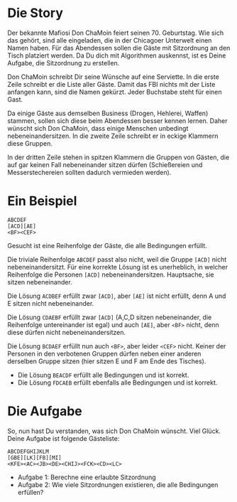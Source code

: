 ﻿# Die Story
Der bekannte Mafiosi Don ChaMoin feiert seinen 70. Geburtstag. Wie sich das gehört, sind alle eingeladen,
die in der Chicagoer Unterwelt einen Namen haben. Für das Abendessen sollen die Gäste mit Sitzordnung 
an den Tisch platziert werden. Da Du dich mit Algorithmen auskennst, ist es Deine Aufgabe, die Sitzordnung
zu erstellen. 

Don ChaMoin schreibt Dir seine Wünsche auf eine Serviette. In die erste Zeile schreibt er 
die Liste aller Gäste. Damit das FBI nichts mit der Liste anfangen kann, sind die Namen gekürzt. 
Jeder Buchstabe steht für einen Gast. 

Da einige Gäste aus demselben Business (Drogen, Hehlerei, Waffen) stammen, sollen sich diese beim 
Abendessen besser kennen lernen. Daher wünscht sich Don ChaMoin, dass einige Menschen unbedingt 
nebeneinandersitzen. In die zweite Zeile schreibt er in eckige Klammern diese Gruppen. 

In der dritten Zeile stehen in spitzen Klammern die Gruppen von Gästen, die auf gar keinen Fall 
nebeneinander sitzen dürfen (Schießereien und Messerstechereien sollten dadurch vermieden werden).

# Ein Beispiel

    ABCDEF
    [ACD][AE]
    <BF><CEF>

Gesucht ist eine Reihenfolge der Gäste, die alle Bedingungen erfüllt.

Die triviale Reihenfolge `ABCDEF` passt also nicht, weil die Gruppe `[ACD]` nicht nebeneinandersitzt. 
Für eine korrekte Lösung ist es unerheblich, in welcher Reihenfolge die Personen `[ACD]` nebeneinandersitzen.
Hauptsache, sie sitzen nebeneinander. 

Die Lösung `ACDBEF` erfüllt zwar `[ACD]`, aber `[AE]` ist nicht erfüllt, denn A und E sitzen nicht nebeneinander.

Die Lösung `CDAEBF` erfüllt zwar `[ACD]` (A,C,D sitzen nebeneinander, die Reihenfolge untereinander ist egal) 
und auch `[AE]`, aber `<BF>` nicht, denn diese dürfen nicht nebeneinandersitzen.

Die Lösung `BCDAEF` erfüllt nun auch `<BF>`, aber leider `<CEF>` nicht. Keiner der Personen in den verbotenen Gruppen
dürfen neben einer anderen derselben Gruppe sitzen (hier sitzen E und F am Ende des Tisches).

- Die Lösung `BEACDF` erfüllt alle Bedingungen und ist korrekt. 
- Die Lösung `FDCAEB` erfüllt ebenfalls alle Bedingungen und ist korrekt. 

# Die Aufgabe
So, nun hast Du verstanden, was sich Don ChaMoin wünscht. Viel Glück. Deine Aufgabe ist folgende Gästeliste:

    ABCDEFGHIJKLM
    [GBE][LK][FB][MI]
    <KFE><AC><JB><DE><CHIJ><FCK><CD><LC>

- Aufgabe 1: Berechne eine erlaubte Sitzordnung
- Aufgabe 2: Wie viele Sitzordnungen existieren, die alle Bedingungen erfüllen?
